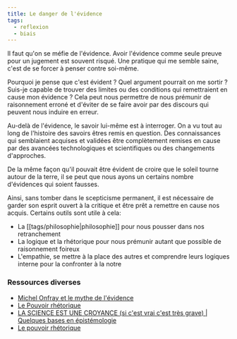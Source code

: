 ```yaml
---
title: Le danger de l'évidence
tags:
  - reflexion
  - biais
---
```


Il faut qu'on se méfie de l'évidence. Avoir l'évidence comme seule preuve pour un jugement est souvent risqué. Une pratique qui me semble saine, c'est de se forcer à penser contre soi-même.

Pourquoi je pense que c'est évident ? Quel argument pourrait on me sortir ? Suis-je capable de trouver des limites ou des conditions qui remettraient en cause mon évidence ? Cela peut nous permettre de nous prémunir de raisonnement erroné et d'éviter de se faire avoir par des discours qui peuvent nous induire en erreur.

Au-delà de l'évidence, le savoir lui-même est à interroger. On a vu tout au long de l'histoire des savoirs êtres remis en question. Des connaissances qui semblaient acquises et validées être complètement remises en cause par des avancées technologiques et scientifiques ou des changements d'approches.

De la même façon qu'il pouvait être évident de croire que le soleil tourne autour de la terre, il se peut que nous ayons un certains nombre d'évidences qui soient fausses.

Ainsi, sans tomber dans le scepticisme permanent, il est nécessaire de garder son esprit ouvert à la critique et être prêt a remettre en cause nos acquis. Certains outils sont utile à cela:

- La [[tags/philosophie|philosophie]] pour nous pousser dans nos retranchement
- La logique et la rhétorique pour nous prémunir autant que possible de raisonnement foireux
- L'empathie, se mettre à la place des autres et comprendre leurs logiques interne pour la confronter à la notre

### Ressources diverses

- [Michel Onfray et le mythe de l'évidence](https://blog.francetvinfo.fr/classe-eco/2015/10/19/le-mythe-de-levidence.html)
- [Le Pouvoir rhétorique](https://www.seuil.com/ouvrage/le-pouvoir-rhetorique-clement-viktorovitch/9782021465877)
- [LA SCIENCE EST UNE CROYANCE (si c'est vrai c'est très grave) | Quelques bases en épistémologie](https://www.youtube.com/watch?v=YQ_qr-LA3AU)
- [Le pouvoir rhétorique](https://www.seuil.com/ouvrage/le-pouvoir-rhetorique-clement-viktorovitch/9782021465877)
